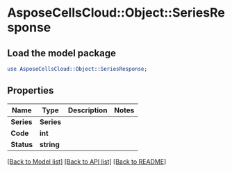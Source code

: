 # AsposeCellsCloud::Object::SeriesResponse 

## Load the model package
```perl
use AsposeCellsCloud::Object::SeriesResponse;
```

## Properties
Name | Type | Description | Notes
------------ | ------------- | ------------- | -------------
**Series** | **Series** |  |
**Code** | **int** |  |
**Status** | **string** |  |  

[[Back to Model list]](../README.md#documentation-for-models) [[Back to API list]](../README.md#documentation-for-api-endpoints) [[Back to README]](../README.md)

